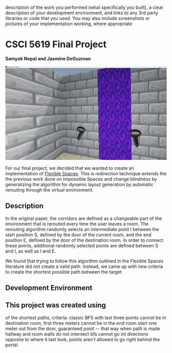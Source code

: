 description of the work you performed (what specifically you built), a clear description of your development environment, 
and links to any 3rd party libraries or code that you used. You may also include screenshots or pictures of your implementation working, where appropriate

# CSCI 5619 Final Project
**Samyok Nepal and Jasmine DeGuzman**

![flexiblespaces.png](./flexiblespaces.png)

For our final project, we decided that we wanted to create an implementation of [Flexible Spaces](https://ieeexplore.ieee.org/document/6549386#full-text-section). 
This is redirection technique extends the the previous work done on Impossible Spaces and change blindness by generalizing the algorithm for dynamic layout generation by automatic rerouting through the 
virtual environment. 

## Description
In the original paper, the corridors are defined as a changeable part of the environment that is rerouted every time the user leaves a room.
The rerouting algorithm randomly selects an intermediate point I between the start position S, defined by the door of the current room, and the 
end position E, defined by the door of the destination room. In order to connect these points, additional randomly selected points are defined between S and I,
as well as I and E.

We found that trying to follow this algorithm outlined in the Flexible Spaces literature did not create a valid path. Instead, we came up with new criteria to create
the shortest possible path between the target

## Development Environment
This project was created using 
---
of the shortest paths, criteria: classic BFS with 
last three points cannot be in destination room, first three meters cannot be in the end room
start one meter out from the door, guaranteed point -- that way when path is made hallway and room walls do not intersect
bfs cannot go int directions oppostie to where it last took, points aren't allowed to go right behind the portal
